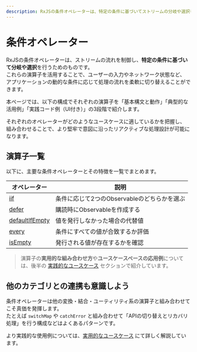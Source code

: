 ```yaml
---
description: RxJSの条件オペレーターは、特定の条件に基づいてストリームの分岐や選択を行うための演算子で、動的な処理の切り替えに有用です。
---
```


# 条件オペレーター

RxJSの条件オペレーターは、ストリームの流れを制御し、**特定の条件に基づいて分岐や選択**を行うためのものです。  
これらの演算子を活用することで、ユーザーの入力やネットワーク状態など、  
アプリケーションの動的な条件に応じて処理の流れを柔軟に切り替えることができます。

本ページでは、以下の構成でそれぞれの演算子を「基本構文と動作」「典型的な活用例」「実践コード例（UI付き）」の3段階で紹介します。

それぞれのオペレーターがどのようなユースケースに適しているかを把握し、  
組み合わせることで、より堅牢で意図に沿ったリアクティブな処理設計が可能になります。

## 演算子一覧

以下に、主要な条件オペレーターとその特徴を一覧でまとめます。

| オペレーター | 説明 |
|--------------|------|
| [iif](./iif.md) | 条件に応じて2つのObservableのどちらかを選ぶ |
| [defer](./defer.md) | 購読時にObservableを作成する |
| [defaultIfEmpty](./defaultIfEmpty.md) | 値を発行しなかった場合の代替値 |
| [every](./every.md) | 条件にすべての値が合致するか評価 |
| [isEmpty](./isEmpty.md) | 発行される値が存在するかを確認 |

> 演算子の**実用的な組み合わせ方**や**ユースケースベースの応用例**については、後半の [実践的なユースケース](./practical-use-cases.md) セクションで紹介しています。


## 他のカテゴリとの連携も意識しよう

条件オペレーターは他の変換・結合・ユーティリティ系の演算子と組み合わせてこそ真価を発揮します。  
たとえば `switchMap` や `catchError` と組み合わせて「APIの切り替えとリカバリ処理」を行う構成などはよくあるパターンです。

より実践的な使用例については、[実用的なユースケース](./practical-use-cases.md) にて詳しく解説しています。
